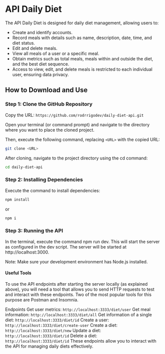 # API Daily Diet

The API Daily Diet is designed for daily diet management, allowing users to:

- Create and identify accounts.
- Record meals with details such as name, description, date, time, and diet status.
- Edit and delete meals.
- View all meals of a user or a specific meal.
- Obtain metrics such as total meals, meals within and outside the diet, and the best diet sequence.
- Access to view, edit, and delete meals is restricted to each individual user, ensuring data privacy.

## How to Download and Use

### Step 1: Clone the GitHub Repository

Copy the URL: `https://github.com/rodrrigodev/daily-diet-api.git`

Open your terminal (or command prompt) and navigate to the directory where you want to place the cloned project.

Then, execute the following command, replacing `<URL>` with the copied URL:

```bash
git clone <URL>
```

After cloning, navigate to the project directory using the cd command:
```bash
cd daily-diet-api
```
### Step 2: Installing Dependencies
Execute the command to install dependencies:

```bash
npm install
```
or
```bash
npm i
```
### Step 3: Running the API
In the terminal, execute the command npm run dev. This will start the server as configured in the dev script.
The server will be started at http://localhost:3000.

Note: Make sure your development environment has Node.js installed.

#### Useful Tools
To use the API endpoints after starting the server locally (as explained above), you will need a tool that allows you to send HTTP requests to test and interact with these endpoints. Two of the most popular tools for this purpose are Postman and Insomnia.

Endpoints
Get user metrics: `http://localhost:3333/diet/user`
Get meal information: `http://localhost:3333/diet/all`
Get information of a single diet: `http://localhost:3333/diet/id`
Create a user: `http://localhost:3333/diet/create-user`
Create a diet: `http://localhost:3333/diet/new`
Update a diet: `http://localhost:3333/diet/id`
Delete a diet: `http://localhost:3333/diet/id`
These endpoints allow you to interact with the API for managing daily diets effectively.
